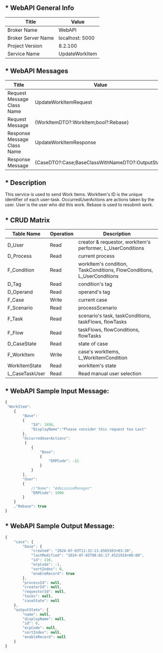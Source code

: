 ## * WebAPI General Info

| Title               | Value           |
| ---                 | ---             |
| Broker Name         | WebAPI          |
| Broker Server Name  | localhost: 5000 |
| Project Version     | 8.2.100         |
| Service Name        | UpdateWorkItem  |

## * WebAPI Messages

| Title | Value                                                                                                                                                                                                                                                                                                                                                                                                                                                                                                                                                                                                                                                                                                                                                                                                                                                                  
| --- | --- |
| Request Message Class Name  | UpdateWorkItemRequest |                                                                                                                                                                                                                                                                                                                                                                                                                                                                                                                                                                                                                                                                                                                                                                                                                                                 
| Request Message             | {WorkItemDTO?:WorkItem;bool?:Rebase} |
| Response Message Class Name | UpdateWorkItemResponse |
| Response Message            | {CaseDTO?:Case;BaseClassWithNameDTO?:OutputState} |

## * Description

This service is used to send Work Items.
WorkItem's ID is the unique identifier of each user-task.
OccurredUserActions are actions taken by the user.
User is the user who did this work.
Rebase is used to resubmit work.

## * CRUD Matrix
     
| Table Name     | Operation | Description                                                            |
| ---            | ---       | ---                                                                    |
| D_User         | Read      | creator & requestor, workItem's performer, L_UserConditions            |
| D_Process      | Read      | current process                                                        |
| F_Condition    | Read      | workItem's condition, TaskConditions, FlowConditions, L_UserConditions |
| D_Tag          | Read      | condition's tag                                                        |
| D_Operand      | Read      | operand's tag                                                          |
| F_Case         | Write     | current case                                                           |
| F_Scenario     | Read      | processScenario                                                        |
| F_Task         | Read      | scenario's task, taskConditions, taskFlows, flowTasks                  |
| F_Flow         | Read      | taskFlows, flowConditions, flowTasks                                   |
| D_CaseState    | Read      | state of case                                                          |
| F_WorkItem     | Write     | case's workItems, L_WorkItemCondition                                  |
| WorkItemState  | Read      | workItem's state                                                       |
| L_CaseTaskUser | Read      | Read manual user selection                                             |

## * WebAPI Sample Input Message:

```javascript
{
 "WorkItem":
    {
        "Base":
        {
            "Id": 1456,
            "DisplayName":"Please consider this request too Last"
        },
        "OccurredUserActions":
         [
            {
                "Base":
                {
                    "ERPCode": -21
                }
            }
        ],
        "User":
        {
            //"Name": "AdmissionManager"
            "ERPCode": 1906
        }
    }
    ,"Rebase": true
}

```

## * WebAPI Sample Output Message:

```javascript
{
    "case": {
        "base": {
            "created": "2024-07-03T11:32:13.6565503+03:30",
            "lastModified": "2024-07-03T08:02:17.4521918+00:00",
            "id": 216,
            "erpCode": -1,
            "sortIndex": 0,
            "enableRecord": true
        },
        "processId": null,
        "creatorId": null,
        "requestorId": null,
        "tasks": null,
        "caseState": null
    },
    "outputState": {
        "name": null,
        "displayName": null,
        "id": 0,
        "erpCode": null,
        "sortIndex": null,
        "enableRecord": null
    }
}


```